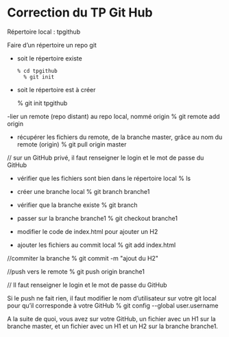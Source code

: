 # Correction du TP Git Hub

Répertoire local : tpgithub

Faire d’un répertoire un repo git
- soit le répertoire existe
    <pre><code>% cd tpgithub
    % git init</code></pre>

- soit le répertoire est à créer

  % git init tpgithub


-lier un remote (repo distant) au repo local, nommé origin
% git remote add origin <url du remote>

- récupérer les fichiers du remote, de la branche master, grâce au nom du remote (origin)
% git pull origin master

// sur un GitHub privé, il faut renseigner le login et le mot de passe du GitHub

- vérifier que les fichiers sont bien dans le répertoire local
% ls

- créer une branche local
% git branch branche1

- vérifier que la branche existe
% git branch

- passer sur la branche branche1
% git checkout branche1

- modifier le code de index.html pour ajouter un H2

- ajouter les fichiers au commit local
% git add index.html 

//commiter la branche
% git commit -m "ajout du H2"

//push vers le remote
% git push origin branche1

// Il faut renseigner le login et le mot de passe du GitHub

Si le push ne fait rien, il faut modifier le nom d’utilisateur sur votre git local pour qu’il corresponde à votre GitHub
% git config --global user.username <nomUtilisateurGithub>

A la suite de quoi, vous avez sur votre GitHub, un fichier avec un H1 sur la branche master, et un fichier avec un H1 et un H2 sur la branche branche1.
